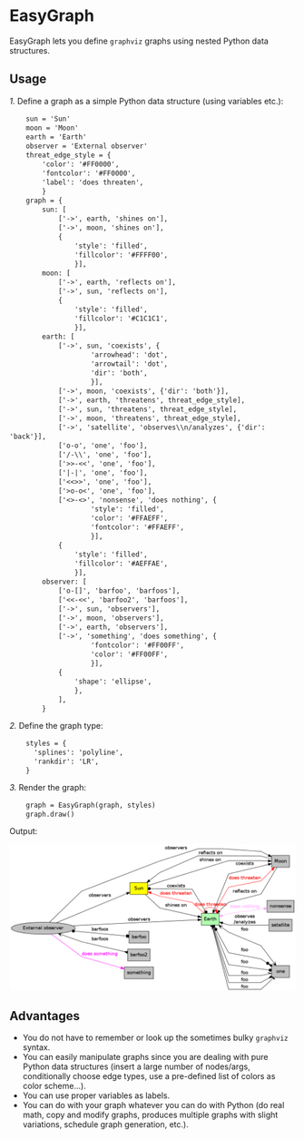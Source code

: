 # EasyGraph

EasyGraph lets you define `graphviz` graphs using nested Python data
structures.

## Usage

*1.* Define a graph as a simple Python data structure (using variables
     etc.):

        sun = 'Sun'
        moon = 'Moon'
        earth = 'Earth'
        observer = 'External observer'
        threat_edge_style = {
            'color': '#FF0000',
            'fontcolor': '#FF0000',
            'label': 'does threaten',
            }
        graph = {
            sun: [
                ['->', earth, 'shines on'],
                ['->', moon, 'shines on'],
                {
                    'style': 'filled',
                    'fillcolor': '#FFFF00',
                    }],
            moon: [
                ['->', earth, 'reflects on'],
                ['->', sun, 'reflects on'],
                {
                    'style': 'filled',
                    'fillcolor': '#C1C1C1',
                    }],
            earth: [
                ['->', sun, 'coexists', {
                        'arrowhead': 'dot',
                        'arrowtail': 'dot',
                        'dir': 'both',
                        }],
                ['->', moon, 'coexists', {'dir': 'both'}],
                ['->', earth, 'threatens', threat_edge_style],
                ['->', sun, 'threatens', threat_edge_style],
                ['->', moon, 'threatens', threat_edge_style],
                ['->', 'satellite', 'observes\\n/analyzes', {'dir': 'back'}],
                ['o-o', 'one', 'foo'],
                ['/-\\', 'one', 'foo'],
                ['>>-<<', 'one', 'foo'],
                ['|-|', 'one', 'foo'],
                ['<<>>', 'one', 'foo'],
                ['>o-o<', 'one', 'foo'],
                ['<>-<>', 'nonsense', 'does nothing', {
                        'style': 'filled',
                        'color': '#FFAEFF',
                        'fontcolor': '#FFAEFF',
                        }],
                {
                    'style': 'filled',
                    'fillcolor': '#AEFFAE',
                    }],
            observer: [
                ['o-[]', 'barfoo', 'barfoos'],
                ['<<-<<', 'barfoo2', 'barfoos'],
                ['->', sun, 'observers'],
                ['->', moon, 'observers'],
                ['->', earth, 'observers'],
                ['->', 'something', 'does something', {
                        'fontcolor': '#FF00FF',
                        'color': '#FF00FF',
                        }],
                {
                    'shape': 'ellipse',
                    },
                ],
            }

*2.* Define the graph type:

        styles = {
          'splines': 'polyline',
          'rankdir': 'LR',
        }

*3.* Render the graph:

        graph = EasyGraph(graph, styles)
        graph.draw()


Output:
  
![Output example](res/screenshot.png)

## Advantages
- You do not have to remember or look up the sometimes bulky `graphviz`
  syntax.
- You can easily manipulate graphs since you are dealing with pure Python
  data structures (insert a large number of nodes/args, conditionally
  choose edge types, use a pre-defined list of colors as color scheme...).
- You can use proper variables as labels.
- You can do with your graph whatever you can do with Python (do real math,
  copy and modify graphs, produces multiple graphs with slight variations,
  schedule graph generation, etc.).

